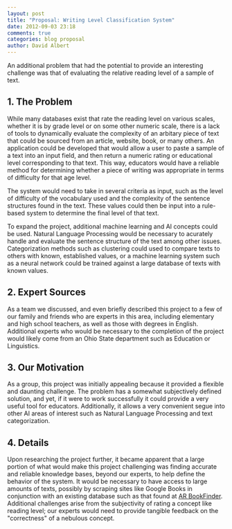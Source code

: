 ```yaml
---
layout: post
title: "Proposal: Writing Level Classification System"
date: 2012-09-03 23:18
comments: true
categories: blog proposal
author: David Albert
---
```


An additional problem that had the potential to provide an interesting 
challenge was that of evaluating the relative reading level of a sample of text.

## 1. The Problem

While many databases exist that rate the reading level on various scales, 
whether it is by grade level or on some other numeric scale, there is a lack of
tools to dynamically evaluate the complexity of an arbitary piece of text that
could be sourced from an article, website, book, or many others. An application
could be developed that would allow a user to paste a sample of a text into an
input field, and then return a numeric rating or educational level corresponding
to that text. This way, educators would have a reliable method for determining
whether a piece of writing was appropriate in terms of difficulty for that age
level. 

The system would need to take in several criteria as input, such as the level of
difficulty of the vocabulary used and the complexity of the sentence structures
found in the text. These values could then be input into a rule-based system to 
determine the final level of that text. 

To expand the project, additional machine learning and AI concepts could be 
used. Natural Language Processing would be necessary to acurately handle and 
evaluate the sentence structure of the text among other issues. Categorization 
methods such as clustering could used to compare texts to others with known,
established values, or a machine learning system such as a neural network could
be trained against a large database of texts with known values.

## 2. Expert Sources

As a team we discussed, and even briefly described this project to a few of 
our family and friends who are experts in this area, including elementary and 
high school teachers, as well as those with degrees in English. Additional 
experts who would be necessary to the completion of the project would likely 
come from an Ohio State department such as Education or Linguistics. 

## 3. Our Motivation

As a group, this project was initially appealing because it provided a flexible
and daunting challenge. The problem has a somewhat subjectively defined 
solution, and yet, if it were to work successfully it could provide a very
useful tool for educators. Additionally, it allows a very convenient segue into
other AI areas of interest such as Natural Language Processing and text 
categorization. 

## 4. Details

Upon researching the project further, it became apparent that a large portion of
what would make this project challenging was finding accurate and reliable 
knowledge bases, beyond our experts, to help define the behavior of the system.
It would be necessary to have access to large amounts of texts, possibly by 
scraping sites like Google Books in conjunction with an existing database such
as that found at [AR BookFinder](http://www.arbookfind.com/). Additional 
challenges arise from the subjectivity of rating a concept like reading level; 
our experts would need to provide tangible feedback on the "correctness" of a 
nebulous concept. 